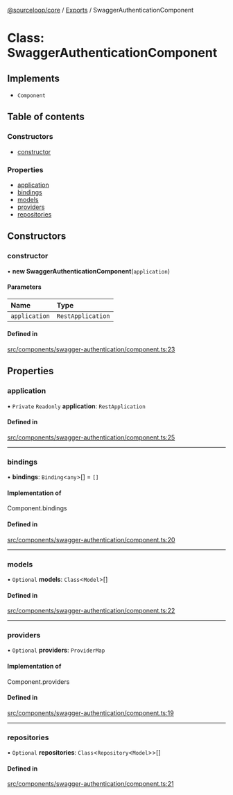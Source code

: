 [@sourceloop/core](../README.md) / [Exports](../modules.md) / SwaggerAuthenticationComponent

# Class: SwaggerAuthenticationComponent

## Implements

- `Component`

## Table of contents

### Constructors

- [constructor](SwaggerAuthenticationComponent.md#constructor)

### Properties

- [application](SwaggerAuthenticationComponent.md#application)
- [bindings](SwaggerAuthenticationComponent.md#bindings)
- [models](SwaggerAuthenticationComponent.md#models)
- [providers](SwaggerAuthenticationComponent.md#providers)
- [repositories](SwaggerAuthenticationComponent.md#repositories)

## Constructors

### constructor

• **new SwaggerAuthenticationComponent**(`application`)

#### Parameters

| Name | Type |
| :------ | :------ |
| `application` | `RestApplication` |

#### Defined in

[src/components/swagger-authentication/component.ts:23](https://github.com/codeweb05/repo1/blob/a4cf318/packages/core/src/components/swagger-authentication/component.ts#L23)

## Properties

### application

• `Private` `Readonly` **application**: `RestApplication`

#### Defined in

[src/components/swagger-authentication/component.ts:25](https://github.com/codeweb05/repo1/blob/a4cf318/packages/core/src/components/swagger-authentication/component.ts#L25)

___

### bindings

• **bindings**: `Binding`<`any`\>[] = `[]`

#### Implementation of

Component.bindings

#### Defined in

[src/components/swagger-authentication/component.ts:20](https://github.com/codeweb05/repo1/blob/a4cf318/packages/core/src/components/swagger-authentication/component.ts#L20)

___

### models

• `Optional` **models**: `Class`<`Model`\>[]

#### Defined in

[src/components/swagger-authentication/component.ts:22](https://github.com/codeweb05/repo1/blob/a4cf318/packages/core/src/components/swagger-authentication/component.ts#L22)

___

### providers

• `Optional` **providers**: `ProviderMap`

#### Implementation of

Component.providers

#### Defined in

[src/components/swagger-authentication/component.ts:19](https://github.com/codeweb05/repo1/blob/a4cf318/packages/core/src/components/swagger-authentication/component.ts#L19)

___

### repositories

• `Optional` **repositories**: `Class`<`Repository`<`Model`\>\>[]

#### Defined in

[src/components/swagger-authentication/component.ts:21](https://github.com/codeweb05/repo1/blob/a4cf318/packages/core/src/components/swagger-authentication/component.ts#L21)
